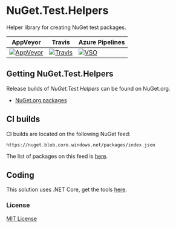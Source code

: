# NuGet.Test.Helpers
Helper library for creating NuGet test packages.

| AppVeyor | Travis | Azure Pipelines |
| --- | --- | --- |
| [![AppVeyor](https://ci.appveyor.com/api/projects/status/w5lynishdr2yrb7m?svg=true)](https://ci.appveyor.com/project/emgarten/nuget-test-helpers) | [![Travis](https://travis-ci.com/emgarten/NuGet.Test.Helpers.svg?branch=main)](https://travis-ci.com/emgarten/NuGet.Test.Helpers) | [![VSO](https://hackamore.visualstudio.com/Build/_apis/build/status/NuGet.Test.Helpers)](https://github.com/emgarten/NuGet.Test.Helpers) |

## Getting NuGet.Test.Helpers

Release builds of *NuGet.Test.Helpers* can be found on NuGet.org.

* [NuGet.org packages](https://www.nuget.org/packages/NuGet.Test.Helpers)

## CI builds

CI builds are located on the following NuGet feed:

``https://nuget.blob.core.windows.net/packages/index.json``

The list of packages on this feed is [here](https://nuget.blob.core.windows.net/packages/sleet.packageindex.json).

## Coding
This solution uses .NET Core, get the tools [here](http://dot.net/).

### License
[MIT License](https://github.com/emgarten/NuGet.Test.Helpers/blob/main/LICENSE.md)

